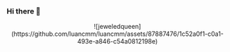 ### Hi there 👋
<div align="center"> ![jeweledqueen](https://github.com/luancmm/luancmm/assets/87887476/1c52a0f1-c0a1-493e-a846-c54a0812198e)</div>

<!--
**luancmm/luancmm** is a ✨ _special_ ✨ repository because its `README.md` (this file) appears on your GitHub profile.

Here are some ideas to get you started:

- 🔭 I’m currently working on ...
- 🌱 I’m currently learning ...
- 👯 I’m looking to collaborate on ...
- 🤔 I’m looking for help with ...
- 💬 Ask me about ...
- 📫 How to reach me: ...
- 😄 Pronouns: ...
- ⚡ Fun fact: ...
-->
